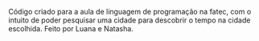 Código criado para a aula de linguagem de programação na fatec, com o intuito de poder pesquisar uma cidade para descobrir o tempo na cidade escolhida. Feito por Luana e Natasha.
